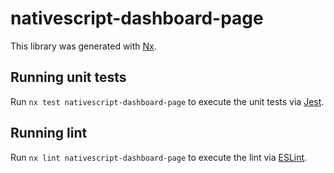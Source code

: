 # nativescript-dashboard-page

This library was generated with [Nx](https://nx.dev).

## Running unit tests

Run `nx test nativescript-dashboard-page` to execute the unit tests via [Jest](https://jestjs.io).

## Running lint

Run `nx lint nativescript-dashboard-page` to execute the lint via [ESLint](https://eslint.org/).
